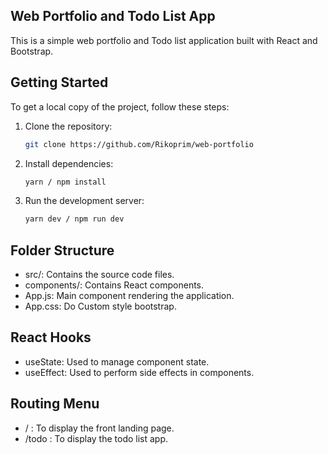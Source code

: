 ## Web Portfolio and Todo List App

This is a simple web portfolio and Todo list application built with React and Bootstrap.

## Getting Started

To get a local copy of the project, follow these steps:

1. Clone the repository:
   ```sh
   git clone https://github.com/Rikoprim/web-portfolio

2. Install dependencies:
   ```sh
   yarn / npm install

3. Run the development server:
   ```sh
   yarn dev / npm run dev

## Folder Structure
- src/: Contains the source code files.
- components/: Contains React components.
- App.js: Main component rendering the application.
- App.css: Do Custom style bootstrap.

## React Hooks
- useState: Used to manage component state.
- useEffect: Used to perform side effects in components.

## Routing Menu
- / : To display the front landing page.
- /todo : To display the todo list app.